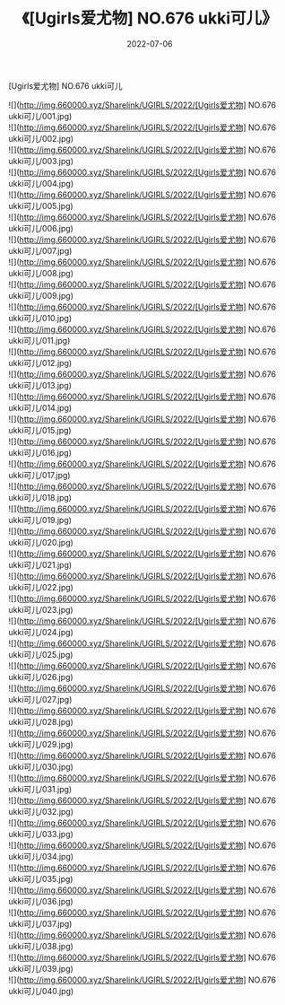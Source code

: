 ﻿---
layout: post
title:  《[Ugirls爱尤物] NO.676 ukki可儿》
date:   2022-07-06
img: http://img.660000.xyz/Sharelink/UGIRLS/2022/[Ugirls爱尤物] NO.676 ukki可儿/000.jpg
categories: [美女, 清纯, 唯美]
---

[Ugirls爱尤物] NO.676 ukki可儿

 ![](http://img.660000.xyz/Sharelink/UGIRLS/2022/[Ugirls爱尤物] NO.676 ukki可儿/001.jpg) <br>![](http://img.660000.xyz/Sharelink/UGIRLS/2022/[Ugirls爱尤物] NO.676 ukki可儿/002.jpg) <br>![](http://img.660000.xyz/Sharelink/UGIRLS/2022/[Ugirls爱尤物] NO.676 ukki可儿/003.jpg) <br>![](http://img.660000.xyz/Sharelink/UGIRLS/2022/[Ugirls爱尤物] NO.676 ukki可儿/004.jpg) <br>![](http://img.660000.xyz/Sharelink/UGIRLS/2022/[Ugirls爱尤物] NO.676 ukki可儿/005.jpg) <br>![](http://img.660000.xyz/Sharelink/UGIRLS/2022/[Ugirls爱尤物] NO.676 ukki可儿/006.jpg) <br>![](http://img.660000.xyz/Sharelink/UGIRLS/2022/[Ugirls爱尤物] NO.676 ukki可儿/007.jpg) <br>![](http://img.660000.xyz/Sharelink/UGIRLS/2022/[Ugirls爱尤物] NO.676 ukki可儿/008.jpg) <br>![](http://img.660000.xyz/Sharelink/UGIRLS/2022/[Ugirls爱尤物] NO.676 ukki可儿/009.jpg) <br>![](http://img.660000.xyz/Sharelink/UGIRLS/2022/[Ugirls爱尤物] NO.676 ukki可儿/010.jpg) <br>![](http://img.660000.xyz/Sharelink/UGIRLS/2022/[Ugirls爱尤物] NO.676 ukki可儿/011.jpg) <br>![](http://img.660000.xyz/Sharelink/UGIRLS/2022/[Ugirls爱尤物] NO.676 ukki可儿/012.jpg) <br>![](http://img.660000.xyz/Sharelink/UGIRLS/2022/[Ugirls爱尤物] NO.676 ukki可儿/013.jpg) <br>![](http://img.660000.xyz/Sharelink/UGIRLS/2022/[Ugirls爱尤物] NO.676 ukki可儿/014.jpg) <br>![](http://img.660000.xyz/Sharelink/UGIRLS/2022/[Ugirls爱尤物] NO.676 ukki可儿/015.jpg) <br>![](http://img.660000.xyz/Sharelink/UGIRLS/2022/[Ugirls爱尤物] NO.676 ukki可儿/016.jpg) <br>![](http://img.660000.xyz/Sharelink/UGIRLS/2022/[Ugirls爱尤物] NO.676 ukki可儿/017.jpg) <br>![](http://img.660000.xyz/Sharelink/UGIRLS/2022/[Ugirls爱尤物] NO.676 ukki可儿/018.jpg) <br>![](http://img.660000.xyz/Sharelink/UGIRLS/2022/[Ugirls爱尤物] NO.676 ukki可儿/019.jpg) <br>![](http://img.660000.xyz/Sharelink/UGIRLS/2022/[Ugirls爱尤物] NO.676 ukki可儿/020.jpg) <br>![](http://img.660000.xyz/Sharelink/UGIRLS/2022/[Ugirls爱尤物] NO.676 ukki可儿/021.jpg) <br>![](http://img.660000.xyz/Sharelink/UGIRLS/2022/[Ugirls爱尤物] NO.676 ukki可儿/022.jpg) <br>![](http://img.660000.xyz/Sharelink/UGIRLS/2022/[Ugirls爱尤物] NO.676 ukki可儿/023.jpg) <br>![](http://img.660000.xyz/Sharelink/UGIRLS/2022/[Ugirls爱尤物] NO.676 ukki可儿/024.jpg) <br>![](http://img.660000.xyz/Sharelink/UGIRLS/2022/[Ugirls爱尤物] NO.676 ukki可儿/025.jpg) <br>![](http://img.660000.xyz/Sharelink/UGIRLS/2022/[Ugirls爱尤物] NO.676 ukki可儿/026.jpg) <br>![](http://img.660000.xyz/Sharelink/UGIRLS/2022/[Ugirls爱尤物] NO.676 ukki可儿/027.jpg) <br>![](http://img.660000.xyz/Sharelink/UGIRLS/2022/[Ugirls爱尤物] NO.676 ukki可儿/028.jpg) <br>![](http://img.660000.xyz/Sharelink/UGIRLS/2022/[Ugirls爱尤物] NO.676 ukki可儿/029.jpg) <br>![](http://img.660000.xyz/Sharelink/UGIRLS/2022/[Ugirls爱尤物] NO.676 ukki可儿/030.jpg) <br>![](http://img.660000.xyz/Sharelink/UGIRLS/2022/[Ugirls爱尤物] NO.676 ukki可儿/031.jpg) <br>![](http://img.660000.xyz/Sharelink/UGIRLS/2022/[Ugirls爱尤物] NO.676 ukki可儿/032.jpg) <br>![](http://img.660000.xyz/Sharelink/UGIRLS/2022/[Ugirls爱尤物] NO.676 ukki可儿/033.jpg) <br>![](http://img.660000.xyz/Sharelink/UGIRLS/2022/[Ugirls爱尤物] NO.676 ukki可儿/034.jpg) <br>![](http://img.660000.xyz/Sharelink/UGIRLS/2022/[Ugirls爱尤物] NO.676 ukki可儿/035.jpg) <br>![](http://img.660000.xyz/Sharelink/UGIRLS/2022/[Ugirls爱尤物] NO.676 ukki可儿/036.jpg) <br>![](http://img.660000.xyz/Sharelink/UGIRLS/2022/[Ugirls爱尤物] NO.676 ukki可儿/037.jpg) <br>![](http://img.660000.xyz/Sharelink/UGIRLS/2022/[Ugirls爱尤物] NO.676 ukki可儿/038.jpg) <br>![](http://img.660000.xyz/Sharelink/UGIRLS/2022/[Ugirls爱尤物] NO.676 ukki可儿/039.jpg) <br>![](http://img.660000.xyz/Sharelink/UGIRLS/2022/[Ugirls爱尤物] NO.676 ukki可儿/040.jpg) <br>